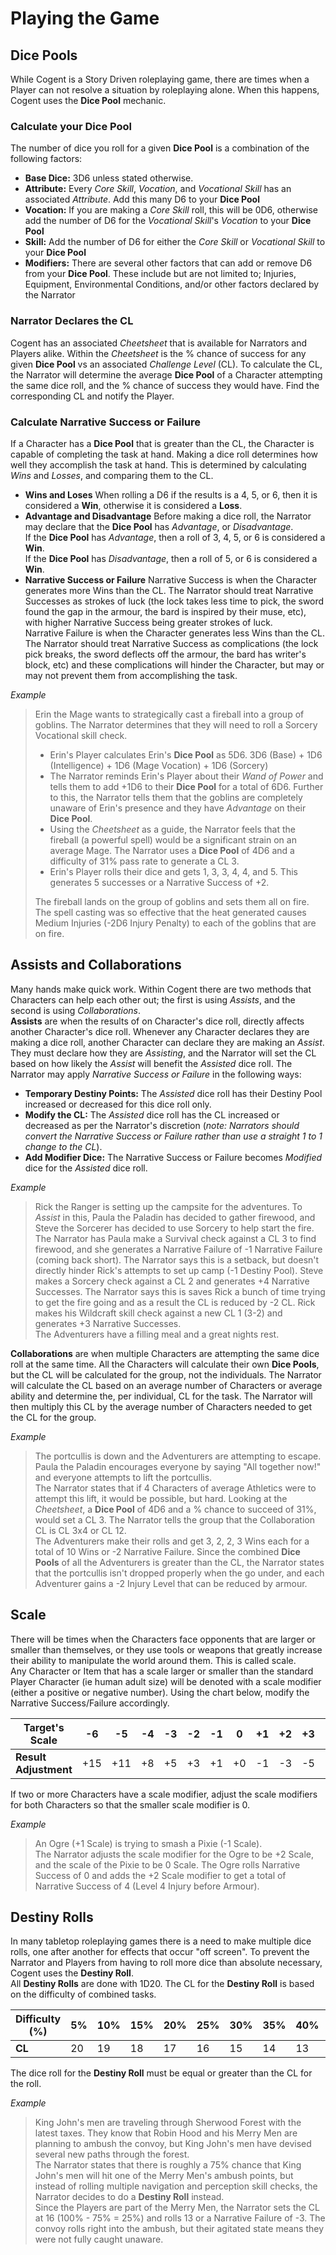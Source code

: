 # <Chapter Number Here> Playing the Game

## Dice Pools

While Cogent is a Story Driven roleplaying game, there are times when a Player can not resolve a situation by roleplaying alone.  When this happens, Cogent uses the **Dice Pool** mechanic.

### Calculate your Dice Pool

   The number of dice you roll for a given **Dice Pool** is a combination of the following factors:


   * **Base Dice:** 3D6 unless stated otherwise.
   * **Attribute:** Every *Core Skill*, *Vocation*, and *Vocational Skill* has an associated *Attribute*.  Add this many D6 to your **Dice Pool**
   * **Vocation:** If you are making a *Core Skill* roll, this will be 0D6, otherwise add the number of D6 for the *Vocational Skill*'s *Vocation* to your **Dice Pool**
   * **Skill:** Add the number of D6 for either the *Core Skill* or *Vocational Skill* to your **Dice Pool**
   * **Modifiers:** There are several other factors that can add or remove D6 from your **Dice Pool**.  These include but are not limited to; Injuries, Equipment, Environmental Conditions, and/or other factors declared by the Narrator

### Narrator Declares the CL

   Cogent has an associated *Cheetsheet* that is available for Narrators and Players alike.  Within the *Cheetsheet* is the % chance of success for any given **Dice Pool** vs an associated *Challenge Level* (CL).  To calculate the CL, the Narrator will determine the average **Dice Pool** of a Character attempting the same dice roll, and the % chance of success they would have.  Find the corresponding CL and notify the Player.

### Calculate Narrative Success or Failure

   If a Character has a **Dice Pool** that is greater than the CL, the Character is capable of completing the task at hand.  Making a dice roll determines how well they accomplish the task at hand.  This is determined by calculating *Wins* and *Losses*, and comparing them to the CL.


   * **Wins and Loses**
     When rolling a D6 if the results is a 4, 5, or 6, then it is considered a **Win**, otherwise it is considered a **Loss**.
   * **Advantage and Disadvantage**
     Before making a dice roll, the Narrator may declare that the **Dice Pool** has *Advantage*, or *Disadvantage*.<br/>
     If the **Dice Pool** has *Advantage*, then a roll of 3, 4, 5, or 6 is considered a **Win**.<br/>
     If the **Dice Pool** has *Disadvantage*, then a roll of 5, or 6 is considered a **Win**.
   * **Narrative Success or Failure**
     Narrative Success is when the Character generates more Wins than the CL.  The Narrator should treat Narrative Successes as strokes of luck (the lock takes less time to pick, the sword found the gap in the armour, the bard is inspired by their muse, etc), with higher Narrative Success being greater strokes of luck.<br/>
     Narrative Failure is when the Character generates less Wins than the CL.  The Narrator should treat Narrative Success as complications (the lock pick breaks, the sword deflects off the armour, the bard has writer's block, etc) and these complications will hinder the Character, but may or may not prevent them from accomplishing the task.

*Example*

> Erin the Mage wants to strategically cast a fireball into a group of goblins.  The Narrator determines that they will need to roll a Sorcery Vocational skill check.
>
> * Erin's Player calculates Erin's **Dice Pool** as 5D6.  3D6 (Base) + 1D6 (Intelligence) + 1D6 (Mage Vocation) + 1D6 (Sorcery)
> * The Narrator reminds Erin's Player about their *Wand of Power* and tells them to add +1D6 to their **Dice Pool** for a total of 6D6.  Further to this, the Narrator tells them that the goblins are completely unaware of Erin's presence and they have *Advantage* on their **Dice Pool**.
> * Using the *Cheetsheet* as a guide, the Narrator feels that the fireball (a powerful spell) would be a significant strain on an average Mage.  The Narrator uses a **Dice Pool** of 4D6 and a difficulty of 31% pass rate to generate a CL 3.
> * Erin's Player rolls their dice and gets 1, 3, 3, 4, 4, and 5.  This generates 5 successes or a Narrative Success of +2.
>
> The fireball lands on the group of goblins and sets them all on fire.  The spell casting was so effective that the heat generated causes Medium Injuries (-2D6 Injury Penalty) to each of the goblins that are on fire.

## Assists and Collaborations

Many hands make quick work.  Within Cogent there are two methods that Characters can help each other out; the first is using *Assists*, and the second is using *Collaborations*.<br/>
**Assists** are when the results of on Character's dice roll, directly affects another Character's dice roll.  Whenever any Character declares they are making a dice roll, another Character can declare they are making an *Assist*.  They must declare how they are *Assisting*, and the Narrator will set the CL based on how likely the *Assist* will benefit the *Assisted* dice roll.  The Narrator may apply *Narrative Success or Failure* in the following ways:

* **Temporary Destiny Points:** The *Assisted* dice roll has their Destiny Pool increased or decreased for this dice roll only.
* **Modify the CL:** The *Assisted* dice roll has the CL increased or decreased as per the Narrator's discretion (*note: Narrators should convert the Narrative Success or Failure rather than use a straight 1 to 1 change to the CL*).
* **Add Modifier Dice:** The Narrative Success or Failure becomes *Modified* dice for the *Assisted* dice roll.

*Example*

> Rick the Ranger is setting up the campsite for the adventures.  To *Assist* in this, Paula the Paladin has decided to gather firewood, and Steve the Sorcerer has decided to use Sorcery to help start the fire.  The Narrator has Paula make a Survival check against a CL 3 to find firewood, and she generates a Narrative Failure of -1 Narrative Failure (coming back short).  The Narrator says this is a setback, but doesn't directly hinder Rick's attempts to set up camp (-1 Destiny Pool).  Steve makes a Sorcery check against a CL 2 and generates +4 Narrative Successes.  The Narrator says this is saves Rick a bunch of time trying to get the fire going and as a result the CL is reduced by -2 CL.  Rick makes his Wildcraft skill check against a new CL 1 (3-2) and generates +3 Narrative Successes.<br/>
> The Adventurers have a filling meal and a great nights rest.

**Collaborations** are when multiple Characters are attempting the same dice roll at the same time.  All the Characters will calculate their own **Dice Pools**, but the CL will be calculated for the group, not the individuals.  The Narrator will calculate the CL based on an average number of Characters or average ability and determine the, per individual, CL for the task.  The Narrator will then multiply this CL by the average number of Characters needed to get the CL for the group.

*Example*

> The portcullis is down and the Adventurers are attempting to escape.  Paula the Paladin encourages everyone by saying "All together now!" and everyone attempts to lift the portcullis.<br/>
> The Narrator states that if 4 Characters of average Athletics were to attempt this lift, it would be possible, but hard.  Looking at the *Cheetsheet*, a **Dice Pool** of 4D6 and a % chance to succeed of 31%, would set a CL 3.  The Narrator tells the group that the Collaboration CL is CL 3x4 or CL 12.<br/>
> The Adventurers make their rolls and get 3, 2, 2, 3 Wins each for a total of 10 Wins or -2 Narrative Failure.  Since the combined **Dice Pools** of all the Adventurers is greater than the CL, the Narrator states that the portcullis isn't dropped properly when the go under, and each Adventurer gains a -2 Injury Level that can be reduced by armour.

## Scale

There will be times when the Characters face opponents that are larger or smaller than themselves, or they use tools or weapons that greatly increase their ability to manipulate the world around them.  This is called scale. <br/>
Any Character or Item that has a scale larger or smaller than the standard Player Character (ie human adult size) will be denoted with a scale modifier (either a positive or negative number).  Using the chart below, modify the Narrative Success/Failure accordingly.  

| **Target's Scale** | -6 | -5 | -4 | -3 | -2 | -1 | 0 | +1 | +2 | +3 | +4 | +5 | +6 |
| --- | --- | --- | --- | --- | --- | --- | --- | --- | --- | --- | --- | --- | --- |
| **Result Adjustment** | +15 | +11 | +8 | +5 | +3 | +1 | +0 | -1 | -3 | -5 | -8 | -11 | -15 |

If two or more Characters have a scale modifier, adjust the scale modifiers for both Characters so that the smaller scale modifier is 0.

*Example*

> An Ogre (+1 Scale) is trying to smash a Pixie (-1 Scale).  
> The Narrator adjusts the scale modifier for the Ogre to be +2 Scale, and the scale of the Pixie to be 0 Scale.
> The Ogre rolls Narrative Success of 0 and adds the +2 Scale modifier to get a total of Narrative Success of 4 (Level 4 Injury before Armour).

## Destiny Rolls

In many tabletop roleplaying games there is a need to make multiple dice rolls, one after another for effects that occur "off screen".  To prevent the Narrator and Players from having to roll more dice than absolute necessary, Cogent uses the **Destiny Roll**.<br/>
All **Destiny Rolls** are done with 1D20.  The CL for the **Destiny Roll** is based on the difficulty of combined tasks.

| **Difficulty (%)** | 5% | 10% | 15% | 20% | 25% | 30% | 35% | 40% | 45% | 50% | 55% | 60% | 65% | 70% | 75% | 80% | 85% | 90% | 95% | 100% |
| --- | --- | --- | --- | --- | --- | --- | --- | --- | --- | --- | --- | --- | --- | --- | --- | --- | --- | --- | --- | --- |
| **CL** | 20 | 19 | 18 | 17 | 16 | 15 | 14 | 13 | 12 | 11 | 10 | 9 | 8 | 7 | 6 | 5 | 4 | 3 | 2 | 1 |

The dice roll for the **Destiny Roll** must be equal or greater than the CL for the roll.

*Example*

> King John's men are traveling through Sherwood Forest with the latest taxes.  They know that Robin Hood and his Merry Men are planning to ambush the convoy, but King John's men have devised several new paths through the forest.<br/>
> The Narrator states that there is roughly a 75% chance that King John's men will hit one of the Merry Men's ambush points, but instead of rolling multiple navigation and perception skill checks, the Narrator decides to do a **Destiny Roll** instead.<br/>
> Since the Players are part of the Merry Men, the Narrator sets the CL at 16 (100% - 75% = 25%) and rolls 13 or a Narrative Failure of -3.  The convoy rolls right into the ambush, but their agitated state means they were not fully caught unaware.
